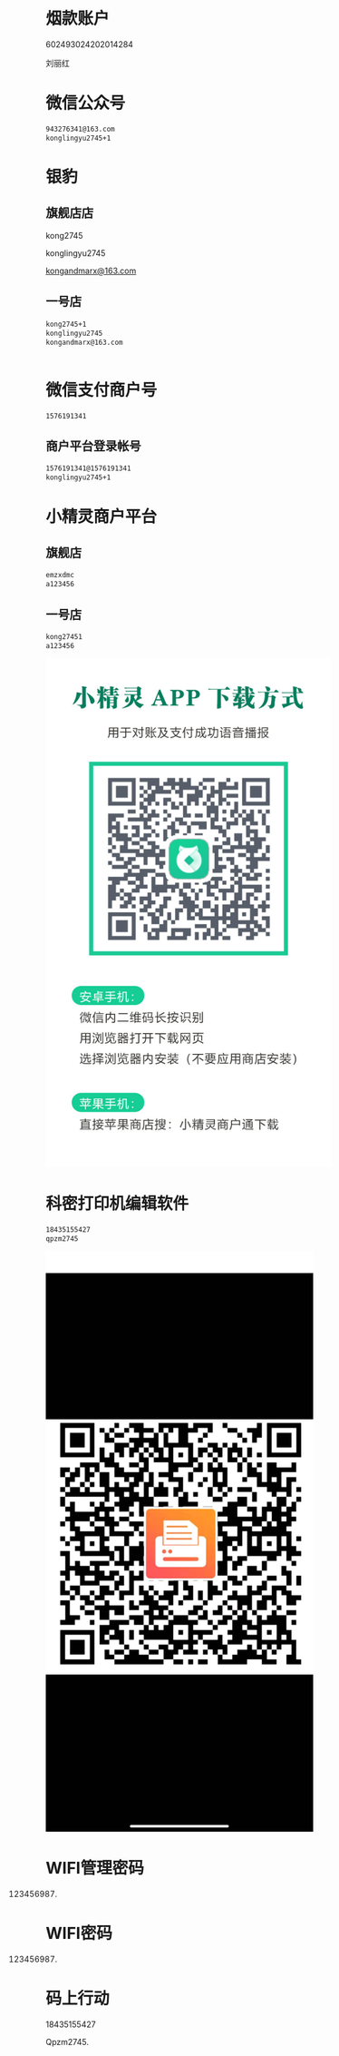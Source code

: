 # 烟款账户

602493024202014284

刘丽红

 

# 微信公众号

```
943276341@163.com
konglingyu2745+1
```

 

# 银豹

## 旗舰店店

kong2745

konglingyu2745

kongandmarx@163.com

## 一号店

```
kong2745+1
konglingyu2745
kongandmarx@163.com
 
```

# 微信支付商户号

```
1576191341
```

## 商户平台登录帐号

```
1576191341@1576191341
konglingyu2745+1
```

 

# 小精灵商户平台

## 旗舰店

```
emzxdmc
a123456
```

## 一号店

```
kong27451
a123456
```

![](https://raw.githubusercontent.com/Afret1/image/master/img/202203241635465.png)

 

# 科密打印机编辑软件

```
18435155427
qpzm2745
```

![](https://raw.githubusercontent.com/Afret1/image/master/img/202203241636893.png)

 

# WIFI管理密码

123456987.

 

# WIFI密码

123456987.

# 码上行动

18435155427

Qpzm2745.

